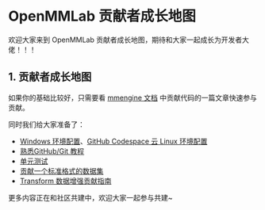 # OpenMMLab 贡献者成长地图

欢迎大家来到 OpenMMLab 贡献者成长地图，期待和大家一起成长为开发者大佬！！！

## 1. 贡献者成长地图

如果你的基础比较好，只需要看 [mmengine 文档](https://mmengine.readthedocs.io/zh\_CN/latest/notes/contributing.html) 中贡献代码的一篇文章快速参与贡献。

同时我们给大家准备了：

* [Windows 环境配置](general/env/win11.md)、[GitHub Codespace 云 Linux 环境配置](general/env/github.md)&#x20;
* [熟悉GitHub/Git 教程](general/git.md)
* [单元测试](general/unitest.md)
* [贡献一个标准格式的数据集](mm/mmsegmentation/standdata.md)
* [Transform 数据增强贡献指南](mm/mmcv/transform.md)

更多内容正在和社区共建中，欢迎大家一起参与共建\~

